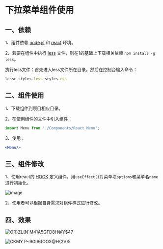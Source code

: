 # 下拉菜单组件使用

## 一、依赖

1、组件依赖 [node.js](http://nodejs.cn/learn) 和 [react](https://react.docschina.org/) 环境。

2、若要在组件中执行 [less](https://less.bootcss.com/) 文件，则在1的基础上下载相关依赖 `npm install -g less`。

执行less文件：首先进入less文件所在目录，然后在控制台输入命令：

```js
lessc styles.less styles.css
```

## 二、组件使用

1、下载组件到项目相应目录。

2、在使用组件的文件中引入组件：

```jsx
import Menu from "./Components/React_Menu";
```

3、使用：

```jsx
<Menu/>
```

## 三、组件修改

1、使用react的 [HOOK](https://react.docschina.org/docs/hooks-intro.html) 定义组件，用`useEffect()`对菜单项`options`和菜单名`name`进行初始化。

![image](https://user-images.githubusercontent.com/84628055/142090563-cc12910d-1050-4787-8946-fbf4439f98f5.png)

2、使用者可以根据自身需求对组件样式进行修改。

## 四、效果

![OR}ZL{N`M41A5GFD8H@Y$47](https://user-images.githubusercontent.com/84628055/142086150-58c084f0-33db-498a-b501-d025be3a4794.png)

![CKMY P~9GI)6)OOX@H{2V)5](https://user-images.githubusercontent.com/84628055/142086175-81bfd7dc-39c8-4756-9acc-42794f5ee5cd.png)
